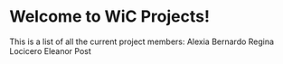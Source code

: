 # Welcome to WiC Projects!

This is a list of all the current project members:
Alexia Bernardo
Regina Locicero
Eleanor Post
